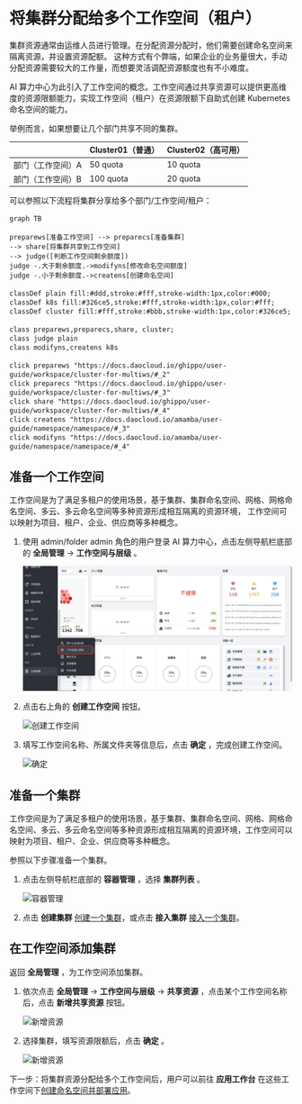 # 将集群分配给多个工作空间（租户）

集群资源通常由运维人员进行管理。在分配资源分配时，他们需要创建命名空间来隔离资源，并设置资源配额。
这种方式有个弊端，如果企业的业务量很大，手动分配资源需要较大的工作量，而想要灵活调配资源额度也有不小难度。

AI 算力中心为此引入了工作空间的概念。工作空间通过共享资源可以提供更高维度的资源限额能力，实现工作空间（租户）在资源限额下自助式创建 Kubernetes 命名空间的能力。

举例而言，如果想要让几个部门共享不同的集群。

|                   | Cluster01（普通） | Cluster02（高可用） |
| ----------------- | ----------------- | ------------------- |
| 部门（工作空间）A | 50 quota          | 10 quota            |
| 部门（工作空间）B | 100 quota         | 20 quota            |

可以参照以下流程将集群分享给多个部门/工作空间/租户：

```mermaid
graph TB

preparews[准备工作空间] --> preparecs[准备集群]
--> share[将集群共享到工作空间]
--> judge([判断工作空间剩余额度])
judge -.大于剩余额度.->modifyns[修改命名空间额度]
judge -.小于剩余额度.->createns[创建命名空间]

classDef plain fill:#ddd,stroke:#fff,stroke-width:1px,color:#000;
classDef k8s fill:#326ce5,stroke:#fff,stroke-width:1px,color:#fff;
classDef cluster fill:#fff,stroke:#bbb,stroke-width:1px,color:#326ce5;

class preparews,preparecs,share, cluster;
class judge plain
class modifyns,createns k8s

click preparews "https://docs.daocloud.io/ghippo/user-guide/workspace/cluster-for-multiws/#_2"
click preparecs "https://docs.daocloud.io/ghippo/user-guide/workspace/cluster-for-multiws/#_3"
click share "https://docs.daocloud.io/ghippo/user-guide/workspace/cluster-for-multiws/#_4"
click createns "https://docs.daocloud.io/amamba/user-guide/namespace/namespace/#_3"
click modifyns "https://docs.daocloud.io/amamba/user-guide/namespace/namespace/#_4"
```

## 准备一个工作空间

工作空间是为了满足多租户的使用场景，基于集群、集群命名空间、网格、网格命名空间、多云、多云命名空间等多种资源形成相互隔离的资源环境，
工作空间可以映射为项目、租户、企业、供应商等多种概念。

1. 使用 admin/folder admin 角色的用户登录 AI 算力中心，点击左侧导航栏底部的 __全局管理__ -> __工作空间与层级__ 。

    ![全局管理](../images/ws01.png)

2. 点击右上角的 __创建工作空间__ 按钮。

    ![创建工作空间](https://docs.daocloud.io/daocloud-docs-images/docs/ghippo/images/ws02.png)

3. 填写工作空间名称、所属文件夹等信息后，点击 __确定__ ，完成创建工作空间。

    ![确定](https://docs.daocloud.io/daocloud-docs-images/docs/ghippo/images/ws03.png)

## 准备一个集群

工作空间是为了满足多租户的使用场景，基于集群、集群命名空间、网格、网格命名空间、多云、多云命名空间等多种资源形成相互隔离的资源环境，工作空间可以映射为项目、租户、企业、供应商等多种概念。

参照以下步骤准备一个集群。

1. 点击左侧导航栏底部的 __容器管理__ ，选择 __集群列表__ 。

    ![容器管理](https://docs.daocloud.io/daocloud-docs-images/docs/ghippo/images/clusterlist01.png)

1. 点击 __创建集群__ [创建一个集群](../../kpanda/user-guide/clusters/create-cluster.md)，或点击 __接入集群__ [接入一个集群](../../kpanda/user-guide/clusters/integrate-cluster.md)。

## 在工作空间添加集群

返回 __全局管理__ ，为工作空间添加集群。

1. 依次点击 __全局管理__ -> __工作空间与层级__ -> __共享资源__ ，点击某个工作空间名称后，点击 __新增共享资源__ 按钮。

    ![新增资源](https://docs.daocloud.io/daocloud-docs-images/docs/ghippo/images/addcluster01.png)

1. 选择集群，填写资源限额后，点击 __确定__ 。

    ![新增资源](https://docs.daocloud.io/daocloud-docs-images/docs/ghippo/images/addcluster02.png)

下一步：将集群资源分配给多个工作空间后，用户可以前往 __应用工作台__ 在这些工作空间下[创建命名空间并部署应用](../../amamba/user-guide/namespace/namespace.md)。
